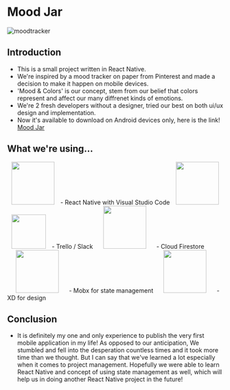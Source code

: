 # Mood Jar
<img alt="moodtracker" src="https://user-images.githubusercontent.com/33106403/46455658-e3f3e580-c760-11e8-8286-430054311b52.png">


## Introduction
- This is a small project written in React Native.
- We're inspired by a mood tracker on paper from Pinterest and made a decision to make it happen on mobile devices.
- 'Mood & Colors' is our concept, stem from our belief that colors represent and affect our many diffrenet kinds of emotions.
- We're 2 fresh developers without a designer, tried our best on both ui/ux design and implementation.
- Now it's available to download on Android devices only, here is the link!
  <a href="https://play.google.com/store/apps/details?id=com.mood_tracker">Mood Jar</a>


## What we're using...

 <img src="https://user-images.githubusercontent.com/33106403/46455714-0d147600-c761-11e8-958c-a7a4c2345bab.png" width=100 height=100 hspace="10"/> 
- React Native with Visual Studio Code

  <img src="https://cdn0.iconfinder.com/data/icons/social-network-24/512/Trello-512.png" width=100 height=100 hspace="10"/> 
  <img src="https://cdn3.iconfinder.com/data/icons/social-network-30/512/social-08-512.png" width=80 height=80 hspace="10"/>
- Trello / Slack

  <img src="https://d1qb2nb5cznatu.cloudfront.net/startups/i/13274-1e708e28fa58694493de9b2f3bf08a11-medium_jpg.jpg?buster=1474899541" width=100 height=100 hspace="20"/>
- Cloud Firestore

  <img src="https://user-images.githubusercontent.com/33106403/46455725-1998ce80-c761-11e8-980f-e89064dc96fd.png" width=100 height=100 hspace="20"/>
- Mobx for state management

  <img src="https://upload.wikimedia.org/wikipedia/commons/thumb/c/c2/Adobe_XD_CC_icon.svg/1050px-Adobe_XD_CC_icon.svg.png" width=100 height=100 hspace="20"/>
- XD for design


## Conclusion
- It is definitely my one and only experience to publish the very first mobile application in my life! As opposed to our anticipation, We stumbled and fell into the desperation countless times and it took more time than we thought. But I can say that we've learned a lot especially when it comes to project management. Hopefully we were able to learn React Native and concept of using state management as well, which will help us in doing another React Native project in the future!
